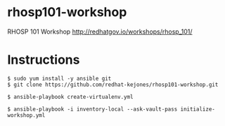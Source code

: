 # rhosp101-workshop
RHOSP 101 Workshop http://redhatgov.io/workshops/rhosp_101/

# Instructions

```
$ sudo yum install -y ansible git
$ git clone https://github.com/redhat-kejones/rhosp101-workshop.git
```

```
$ ansible-playbook create-virtualenv.yml
```

```
$ ansible-playbook -i inventory-local --ask-vault-pass initialize-workshop.yml
```
